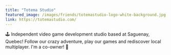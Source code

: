 ```yaml
---
title: "Totema Studio"
featured_image: /images/friends/totemastudio-logo-white-background.jpg
link: https://totemastudio.com/
---
```


🕹 Independent video game development studio based at Saguenay, Quebec! Follow our crazy adventure, play our games and rediscover local multiplayer. I'm a co-owner! 🎉
